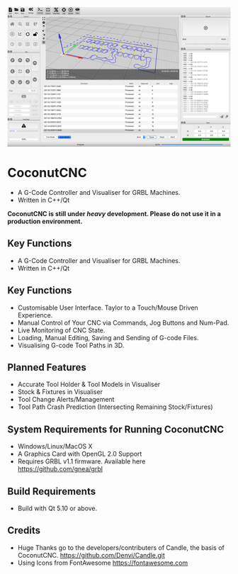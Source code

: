![Screenshot](github/s1.png "Screenshot")

# CoconutCNC
* A G-Code Controller and Visualiser for GRBL Machines. 
* Written in C++/Qt

**CoconutCNC is still under *heavy* development. Please do not use it in a production environment.**

## Key Functions
* A G-Code Controller and Visualiser for GRBL Machines. 
* Written in C++/Qt

## Key Functions
* Customisable User Interface. Taylor to a Touch/Mouse Driven Experience.
* Manual Control of Your CNC via Commands, Jog Buttons and Num-Pad.
* Live Monitoring of CNC State.
* Loading, Manual Editing, Saving and Sending of G-code Files.
* Visualising G-code Tool Paths in 3D. 

## Planned Features
* Accurate Tool Holder & Tool Models in Visualiser
* Stock & Fixtures in Visualiser
* Tool Change Alerts/Management
* Tool Path Crash Prediction (Intersecting Remaining Stock/Fixtures)

## System Requirements for Running CoconutCNC
* Windows/Linux/MacOS X 
* A Graphics Card with OpenGL 2.0 Support
* Requires GRBL v1.1 firmware. Available here https://github.com/gnea/grbl

## Build Requirements
* Build with Qt 5.10 or above.

## Credits
* Huge Thanks go to the developers/contributers of Candle, the basis of CoconutCNC. https://github.com/Denvi/Candle.git
* Using Icons from FontAwesome https://fontawesome.com
